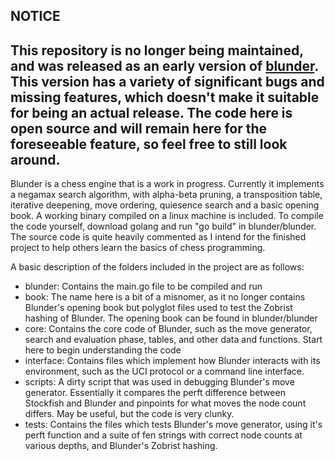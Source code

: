 NOTICE
------

This repository is no longer being maintained, and was released as an early version of [blunder](https://github.com/algerbrex/blunder). This version has a variety of significant bugs and missing features, which doesn't make it suitable for being an actual release. The code here is open source and will remain here for the foreseeable feature, so feel free to still look around.
-------

Blunder is a chess engine that is a work in progress. Currently it implements a negamax search algorithm,
with alpha-beta pruning, a transposition table, iterative deepening, move ordering, quiesence search and
a basic opening book. A working binary compiled on a linux machine is included. To compile the code yourself,
download golang and run "go build" in blunder/blunder. The source code is quite heavily commented as I intend
for the finished project to help others learn the basics of chess programming.

A basic description of the folders included in the project are as follows:

* blunder: Contains the main.go file to be compiled and run
* book: The name here is a bit of a misnomer, as it no longer contains Blunder's opening book but polyglot files used to test the Zobrist hashing of Blunder. The opening book can be found in blunder/blunder
* core: Contains the core code of Blunder, such as the move generator, search and evaluation phase, tables, and other data and functions. Start here to begin understanding the code
* interface: Contains files which implement how Blunder interacts with its environment, such as the UCI protocol or a command line interface.
* scripts: A dirty script that was used in debugging Blunder's move generator. Essentially it compares the perft difference between Stockfish and Blunder and pinpoints for what moves the node count differs. May be useful, but the code is very clunky. 
* tests: Contains the files which tests Blunder's move generator, using it's perft function and a suite of fen strings with correct node counts at various depths, and Blunder's Zobrist hashing.
